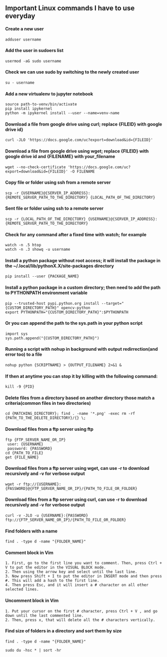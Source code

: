 ## Important Linux commands I have to use everyday


#### Create a new user

 ```
 adduser username
 ```
  
#### Add the user in sudoers list
  
 ```
 usermod -aG sudo username
 ```

#### Check we can use sudo by switching to the newly created user
  
 ```
 su - username
 ```
 
 #### Add a new virtualenv to jupyter notebook
  
 ```
 source path-to-venv/bin/activate
 pip install ipykernel
 python -m ipykernel install --user --name=venv-name
 ```
 
  #### Download a file from google drive using curl; replace {FILEID} with google drive id}
  
 ```
 curl -JLO 'https://docs.google.com/uc?export=download&id={FILEID}'
 ```
 
   #### Download a file from google drive using wget; replace {FILEID} with google drive id and {FILENAME} with your_filename
  
 ```
 wget --no-check-certificate 'https://docs.google.com/uc?export=download&id={FILEID}' -O FILENAME
 ```
   #### Copy file or folder using ssh from a remote server
  
 ```
 scp -r {USERNAME}@{SERVER_IP_ADDRESS}:{REMOTE_SERVER_PATH_TO_THE_DIRECTORY} {LOCAL_PATH_OF_THE_DIRECTORY}
 ```
   #### Sent file or folder using ssh to a remote server
  
 ```
 scp -r {LOCAL_PATH_OF_THE_DIRECTORY} {USERNAME}@{SERVER_IP_ADDRESS}:{REMOTE_SERVER_PATH_TO_THE_DIRECTORY}
 ```
   #### Check for any command after a fixed time with watch; for example
  
 ```
 watch -n .5 htop
 watch -n .3 showq -u username
 ```

   #### Install a python package without root access; it will install the package in the ~/.local/lib/pythonX.X/site-packages directory
  
 ```
 pip install --user {PACKAGE_NAME}
 ```
 
   #### Install a python package in a custom directory; then need to add the path to PYTHONPATH environment variable
  
 ```
 pip --trusted-host pypi.python.org install --target="{CUSTOM_DIRECTORY_PATH}" opencv-python
 export PYTHONPATH="{CUSTOM_DIRECTORY_PATH}":$PYTHONPATH
 ```
   #### Or you can append the path to the sys.path in your python script
  
 ```
import sys
sys.path.append("{CUSTOM_DIRECTORY_PATH}")
 ```
   #### Running a script with nohup in background with output redirrection(and error too) to a file 
  
 ```
nohup python {SCRIPTNAME} > {OUTPUT_FILENAME} 2>&1 &
 ```
 
   #### If then at anytime you can stop it by killing with the following command:
  
 ```
kill -9 {PID}
 ```
 
   #### Delete files from a directory based on another directory those match a criteria(common files in two directories)
  
 ```
cd {MATCHING_DIRECTORY}; find . -name '*.png' -exec rm -rf {PATH_TO_THE_DELETE_DIRECTORY}/{} \;
 ```
   #### Download files from a ftp server using ftp
  
 ```
ftp {FTP_SERVER_NAME_OR_IP}
  user: {USERNAME}
  password: {PASSWORD}
cd {PATH_TO_FILE}
get {FILE_NAME}
 ``` 
   #### Download files from a ftp server using wget, can use -r to download recursively and -v for verbose output
  
 ```
wget -r ftp://{USERNAME}:{PASSWORD}@{FTP_SERVER_NAME_OR_IP}/{PATH_TO_FILE_OR_FOLDER}
 ```
   #### Download files from a ftp server using curl, can use -r to download recursively and -v for verbose output
  
 ```
curl -v -JLO -u {USERNAME}:{PASSWORD} ftp://{FTP_SERVER_NAME_OR_IP}/{PATH_TO_FILE_OR_FOLDER}
 ```
   #### Find folders with a name
  
 ```
 find . -type d -name "{FOLDER_NAME}"
 ``` 
   #### Comment block in Vim
  
 ```
1. First, go to the first line you want to comment. Then, press Ctrl + V to put the editor in the VISUAL BLOCK mode.
2. Then using the arrow key and select until the last line.
3. Now press Shift + I to put the editor in INSERT mode and then press #. This will add a hash to the first line.
4. Then press Esc, and it will insert a # character on all other selected lines.
 ``` 
   #### Uncomment block in Vim
  
 ```
1. Put your cursor on the first # character, press Ctrl + V , and go down until the last commented line. 
2. Then, press x, that will delete all the # characters vertically.
 ``` 
   #### Find size of folders in a directory and sort them by size
  
 ```
 find . -type d -name "{FOLDER_NAME}" 
 
 sudo du -hsc * | sort -hr
